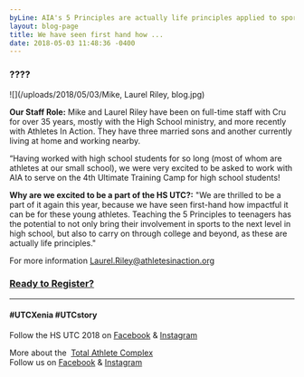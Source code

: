 ```yaml
---
byLine: AIA's 5 Principles are actually life principles applied to sports.
layout: blog-page
title: We have seen first hand how ...
date: 2018-05-03 11:48:36 -0400
---
```

### ????

![](/uploads/2018/05/03/Mike, Laurel Riley, blog.jpg)

**Our Staff Role:**  Mike and Laurel Riley have been on full-time staff with Cru for over 35 years, mostly with the High School ministry, and more recently with Athletes In Action. They have three married sons and another currently living at home and working nearby.

“Having worked with high school students for so long (most of whom are athletes at our small school), we were very excited to be asked to work with AIA to serve on the 4th Ultimate Training Camp for high school students!

**Why are we excited to be a part of the HS UTC?:**  "We are thrilled to be a part of it again this year, because we have seen first-hand how impactful it can be for these young athletes. Teaching the 5 Principles to teenagers has the potential to not only bring their involvement in sports to the next level in high school, but also to carry on through college and beyond, as these are actually life principles."

For more information [Laurel.Riley@athletesinaction.org](mailto:laurel.riley@athletesinaction.org)

### [**Ready to Register?**]()

---

#### **#UTCXenia     #UTCstory**

Follow the HS UTC 2018 on  [Facebook](https://www.facebook.com/aiatotalathletecomplex/) & [Instagram](https://www.instagram.com/aia_sports_complex/)

More about the  [Total Athlete Complex](http://www.aiasportscomplex.com/)  
Follow us on  [Facebook](https://www.facebook.com/aiatotalathletecomplex/) & [Instagram](https://www.instagram.com/aia_sports_complex/)